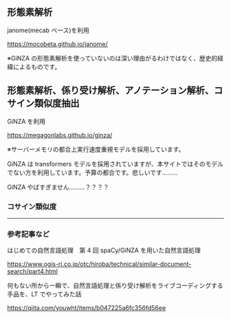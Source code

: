 ## 形態素解析

janome(mecab ベース)を利用

https://mocobeta.github.io/janome/

※GiNZA の形態素解析を使っていないのは深い理由がるわけではなく、歴史的経緯によるものです。

## 形態素解析、係り受け解析、アノテーション解析、コサイン類似度抽出

GiNZA を利用

https://megagonlabs.github.io/ginza/

※サーバーメモリの都合上実行速度重視モデルを採用しています。

GiNZA は transformers モデルを採用されていますが、本サイトではそのモデルでない方を利用しています。予算の都合です。悲しいです………

GiNZA やばすぎません………？？？？

### コサイン類似度

---

### 参考記事など

はじめての自然言語処理　第 4 回 spaCy/GiNZA を用いた自然言語処理

https://www.ogis-ri.co.jp/otc/hiroba/technical/similar-document-search/part4.html

何もない所から一瞬で、自然言語処理と係り受け解析をライブコーディングする手品を、LT でやってみた話

https://qiita.com/youwht/items/b047225a6fc356fd56ee
